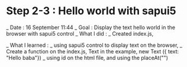 # Step 2-3 : Hello world with sapui5
_ Date : 16 September 11:44
_ Goal : Display the text hello world in the browser with sapui5 control
_ What I did : 
            _ Created index.js,
            
_ What I learned : 
                    _ using sapui5 control to display text on the browser, 
                    _ Create a function on the index.js, Text in the example, new Text ({ text: "Hello baba"})
                    _ using id on the html file, and using the placeAt("<id>")